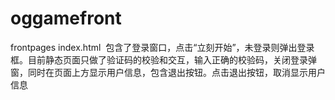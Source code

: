 # oggamefront
frontpages
index.html  包含了登录窗口，点击“立刻开始”，未登录则弹出登录框。目前静态页面只做了验证码的校验和交互，输入正确的校验码，关闭登录弹窗，同时在页面上方显示用户信息，包含退出按钮。点击退出按钮，取消显示用户信息
